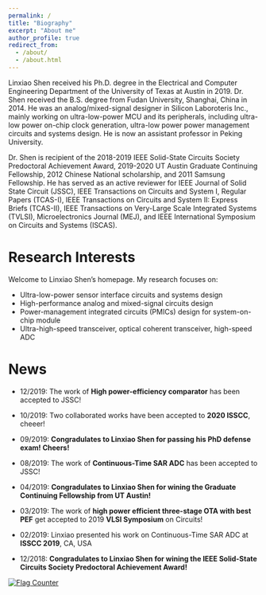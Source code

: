```yaml
---
permalink: /
title: "Biography"
excerpt: "About me"
author_profile: true
redirect_from: 
  - /about/
  - /about.html
---
```


Linxiao Shen received his Ph.D. degree in the Electrical and Computer Engineering Department of the University of Texas at Austin in 2019. Dr. Shen received the B.S. degree from Fudan University, Shanghai, China in 2014. He was an analog/mixed-signal designer in Silicon Laboroteris Inc., mainly working on ultra-low-power MCU and its peripherals, including ultra-low power on-chip clock generation, ultra-low power power management circuits and systems design. He is now an assistant professor in Peking University. 

Dr. Shen is recipient of the 2018-2019 IEEE Solid-State Circuits Society Predoctoral Achievement Award, 2019-2020 UT Austin Graduate Continuing Fellowship, 2012 Chinese National scholarship, and 2011 Samsung Fellowship. He has served as an active reviewer for IEEE Journal of Solid State Circuit (JSSC), IEEE Transactions on Circuits and System I, Regular Papers (TCAS-I), IEEE Transactions on Circuits and System II: Express Briefs (TCAS-II), IEEE Transactions on Very-Large Scale Integrated Systems (TVLSI), Microelectronics Journal (MEJ), and IEEE International Symposium on Circuits and Systems (ISCAS). 


Research Interests
======

Welcome to Linxiao Shen’s homepage. My research focuses on:
* Ultra-low-power sensor interface circuits and systems design
* High-performance analog and mixed-signal circuits design
* Power-management integrated circuits (PMICs) design for system-on-chip module
* Ultra-high-speed transceiver, optical coherent transceiver, high-speed ADC


News
======
* 12/2019: The work of **High power-efficiency comparator** has been accepted to JSSC! 

* 10/2019: Two collaborated works have been accepted to **2020 ISSCC**, cheeer!

* 09/2019: **Congradulates to Linxiao Shen for passing his PhD defense exam! Cheers!**

* 08/2019: The work of **Continuous-Time SAR ADC** has been accepted to JSSC!

* 04/2019: **Congradulates to Linxiao Shen for wining the Graduate Continuing Fellowship from UT Austin!**

* 03/2019: The work of **high power efficient three-stage OTA with best PEF** get accepted to 2019 **VLSI Symposium** on Circuits! 

* 02/2019: Linxiao presented his work on Continuous-Time SAR ADC at **ISSCC 2019**, CA, USA

* 12/2018: **Congradulates to Linxiao Shen for wining the IEEE Solid-State Circuits Society Predoctoral Achievement Award!**


<a href="https://info.flagcounter.com/gJgr"><img src="https://s05.flagcounter.com/count2/gJgr/bg_FFFFFF/txt_000000/border_CCCCCC/columns_2/maxflags_10/viewers_0/labels_0/pageviews_1/flags_0/percent_0/" alt="Flag Counter" border="0"></a>
